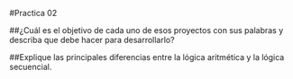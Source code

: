 #Practica 02

##¿Cuál es el objetivo de cada uno de esos proyectos con sus palabras y describa que debe hacer para desarrollarlo?

##Explique las principales diferencias entre la lógica aritmética y la lógica secuencial.
